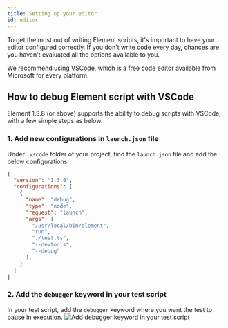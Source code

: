 ```yaml
---
title: Setting up your editor
id: editor
---
```


To get the most out of writing Element scripts, it's important to have your editor configured correctly. If you don't write code every day, chances are you haven't evaluated all the options available to you.

We recommend using [VSCode](https://code.visualstudio.com/), which is a free code editor available from Microsoft for every platform.

## How to debug Element script with VSCode
Element 1.3.8 (or above) supports the ability to debug scripts with VSCode, with a few simple steps as below.

### 1. Add new configurations in `launch.json` file
Under `.vscode` folder of your project, find the `launch.json` file and add the below configurations:

```json
{
  "version": "1.3.8",
  "configurations": [
    {
      "name": "debug",
      "type": "node",
      "request": "launch",
      "args": [
        "/usr/local/bin/element",
        "run",
        "./test.ts",
        "--devtools",
        "--debug"
      ],
    }
  ]
}
```
### 2. Add the `debugger` keyword in your test script
In your test script, add the `debugger` keyword where you want the test to pause in execution.
![Add debugger keyword in your test script](/docs_img/debugger.png)